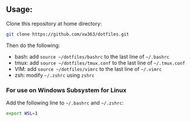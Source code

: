 ## Usage:
Clone this repository at home directory:
```bash
git clone https://github.com/xw363/dotfiles.git
```

Then do the following:
- bash: add `source ~/dotfiles/bashrc` to the last line of `~/.bashrc`
- tmux: add `source ~/dotfiles/tmux.conf` to the last line of `~/.tmux.conf`
- VIM: add `source ~/dotfiles/vimrc` to the last line of `~/.vimrc`
- zsh: modify `~/.zshrc` using `zshrc`

### For use on Windows Subsystem for Linux
Add the following line to `~/.bashrc` and `~/.zshrc`:
```bash
export WSL=1
```
